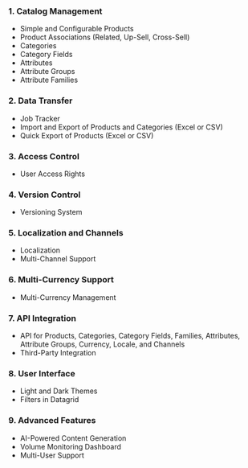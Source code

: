 ### 1. Catalog Management
   - Simple and Configurable Products
   - Product Associations (Related, Up-Sell, Cross-Sell)
   - Categories
   - Category Fields
   - Attributes
   - Attribute Groups
   - Attribute Families

### 2. Data Transfer
   - Job Tracker
   - Import and Export of Products and Categories (Excel or CSV)
   - Quick Export of Products (Excel or CSV)

### 3. Access Control
   - User Access Rights

### 4. Version Control
   - Versioning System

### 5. Localization and Channels
   - Localization
   - Multi-Channel Support

### 6. Multi-Currency Support
   - Multi-Currency Management

### 7. API Integration
   - API for Products, Categories, Category Fields, Families, Attributes, Attribute Groups, Currency, Locale, and Channels
   - Third-Party Integration

### 8. User Interface
   - Light and Dark Themes
   - Filters in Datagrid

### 9. Advanced Features
   - AI-Powered Content Generation
   - Volume Monitoring Dashboard
   - Multi-User Support

